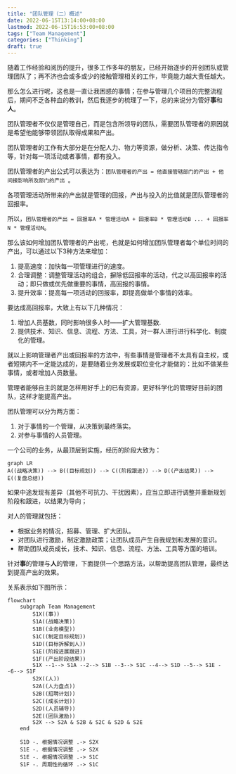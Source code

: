 ```yaml
---
title: "团队管理（二）概述"
date: 2022-06-15T13:14:00+08:00
lastmod: 2022-06-15T16:53:00+08:00
tags: ["Team Management"]
categories: ["Thinking"]
draft: true
---
```


随着工作经验和阅历的提升，很多工作多年的朋友，已经开始逐步的开创团队或管理团队了；再不济也会或多或少的接触管理相关的工作，毕竟能力越大责任越大。

<!--more-->

那么怎么进行呢，这也是一直让我困惑的事情；在参与管理几个项目的完整流程后，期间不乏各种血的教训，然后我逐步的梳理了一下，总的来说分为管好**事**和**人**。

团队管理者不仅仅是管理自己，而是包含所领导的团队，需要团队管理者的原因就是希望他能够带领团队取得成果和产出。

团队管理者的工作有大部分是在分配人力、物力等资源，做分析、决策、传达指令等，针对每一项活动或者事情，都有投入。

团队管理者的产出公式可以表达为：`团队管理者的产出 = 他直接管辖部门的产出 + 他间接影响所及部门的产出 `。

各项管理活动所带来的产出就是管理的回报，产出与投入的比值就是团队管理者的回报率。

所以，`团队管理者的产出 = 回报率A * 管理活动A + 回报率B * 管理活动B ... + 回报率N * 管理活动N`。

那么该如何增加团队管理者的产出呢，也就是如何增加团队管理者每个单位时间的产出，可以通过以下3种方法来增加：

1. 提高速度：加快每一项管理进行的速度。
2. 合理调整：调整管理活动的组合，摒除低回报率的活动，代之以高回报率的活动；即只做或优先做重要的事情，高回报的事情。
3. 提升效率：提高每一项活动的回报率，即提高做单个事情的效率。

要达成高回报率，大致上有以下几种情况：

1. 增加人员基数，同时影响很多人时——扩大管理基数.
2. 提供技术、知识、信息、流程、方法、工具，对一群人进行进行科学化、制度化的管理。

就以上影响管理者产出或回报率的方法中，有些事情是管理者不太具有自主权，或者短期内不一定能达成的，是要随着业务发展或职位变化才能做的：比如不做某些事情，或者增加人员数量。

管理者能够自主的就是怎样用好手上的已有资源，更好科学化的管理好目前的团队，这样才能提高产出。

团队管理可以分为两方面：

1. 对于事情的一个管理，从决策到最终落实。
2. 对参与事情的人员管理。

一个公司的业务，从最顶层到实施，经历的阶段大致为：

```mermaid
graph LR
A((战略决策)) --> B((目标规划)) --> C((阶段跟进)) --> D((产出结果)) --> E((复盘总结))
```

如果中途发现有差异（其他不可抗力、干扰因素），应当立即进行调整并重新规划阶段和跟进，以结果为导向；


对人的管理就包括：

+ 根据业务的情况，招募、管理、扩大团队。
+ 对团队进行激励，制定激励政策；让团队成员产生自我规划和发展的意识。
+ 帮助团队成员成长，技术、知识、信息、流程、方法、工具等方面的培训。

针对**事**的管理与**人**的管理，下面提供一个思路方法，以帮助提高团队管理，最终达到提高产出的效果。

关系表示如下图所示：

```mermaid
flowchart
    subgraph Team Management
        S1X((事))
        S1A((战略决策))
        S1B((业务模型))
        S1C((制定目标规划))
        S1D((目标拆解到人))
        S1E((阶段进展跟进))
        S1F((产出阶段结果))
        S1X --1--> S1A --2--> S1B --3--> S1C --4--> S1D --5--> S1E --6--> S1F
        S2X((人))
        S2A((人力盘点))
        S2B((招聘计划))
        S2C((成长计划))
        S2D((人员辅导))
        S2E((团队激励))
        S2X --> S2A & S2B & S2C & S2D & S2E
    end

    S1D -. 根据情况调整 .-> S2X
    S1E -. 根据情况调整 .-> S2X
    S1E -. 根据情况调整 .-> S1C
    S1F -. 周期性的循环 .-> S1C
```